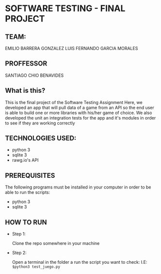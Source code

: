 # SOFTWARE TESTING - FINAL PROJECT

## TEAM:

EMILIO BARRERA GONZALEZ
LUIS FERNANDO GARCIA MORALES
## PROFFESSOR

SANTIAGO CHIO BENAVIDES

## What is this?

This is the final project of the Software Testing Assignment
Here, we developed an app that will pull data of a game from an API so the end user is able to build one or more libraries with his/her game of choice.
We also developed the unit an integration tests for the app and it's modules in order to see if they are working correctly

## TECHNOLOGIES USED:
- python 3
- sqlite 3
- rawg.io's API

## PREREQUISITES

The following programs must be installed in your computer in order to be able to run the scripts:
- python 3
- sqlite 3



## HOW TO RUN
- Step 1: 
    
    Clone the repo somewhere in your machine

- Step 2:
    
    Open a terminal in the folder a run the script you want to check:
    I.E:
    ```$python3 test_juego.py```

